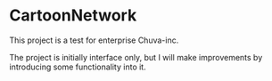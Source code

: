 # CartoonNetwork

This project is a test for enterprise Chuva-inc.

The project is initially interface only, but I will make improvements by introducing some functionality into it.
